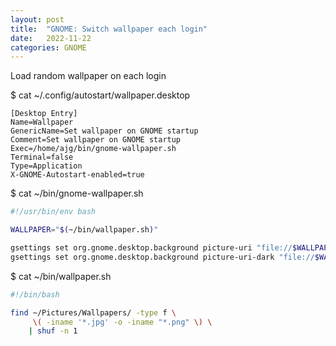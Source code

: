 ```yaml
---
layout: post
title:  "GNOME: Switch wallpaper each login"
date:   2022-11-22
categories: GNOME
---
```


Load random wallpaper on each login

$ cat ~/.config/autostart/wallpaper.desktop
```
[Desktop Entry]
Name=Wallpaper
GenericName=Set wallpaper on GNOME startup
Comment=Set wallpaper on GNOME startup
Exec=/home/ajg/bin/gnome-wallpaper.sh
Terminal=false
Type=Application
X-GNOME-Autostart-enabled=true
```

$ cat ~/bin/gnome-wallpaper.sh
``` bash
#!/usr/bin/env bash

WALLPAPER="$(~/bin/wallpaper.sh)"

gsettings set org.gnome.desktop.background picture-uri "file://$WALLPAPER"
gsettings set org.gnome.desktop.background picture-uri-dark "file://$WALLPAPER"
```

$ cat ~/bin/wallpaper.sh
``` bash
#!/bin/bash

find ~/Pictures/Wallpapers/ -type f \
     \( -iname '*.jpg' -o -iname "*.png" \) \
    | shuf -n 1
```
